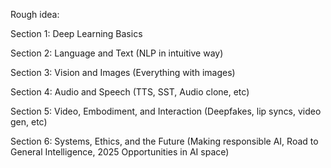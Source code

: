 Rough idea: 

Section 1: Deep Learning Basics

Section 2: Language and Text (NLP in intuitive way)

Section 3: Vision and Images (Everything with images)

Section 4: Audio and Speech (TTS, SST, Audio clone, etc)

Section 5: Video, Embodiment, and Interaction (Deepfakes, lip syncs, video gen, etc)

Section 6: Systems, Ethics, and the Future (Making responsible AI, Road to General Intelligence, 2025 Opportunities in AI space)
